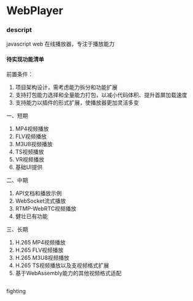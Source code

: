 # WebPlayer

### descript

javascript web 在线播放器，专注于播放能力

#### 待实现功能清单

前置条件：
  1. 项目架构设计，需考虑能力拆分和功能扩展
  2. 支持打包能力选择和全量能力打包，以减小代码体积、提升首屏加载速度
  3. 支持能力以插件的形式扩展，使播放器更加灵活多变

一、短期
1. MP4视频播放
2. FLV视频播放
3. M3U8视频播放
4. TS视频播放
5. VR视频播放
6. 基础UI提供

二、中期
1. API文档和播放示例
2. WebSocket流式播放
3. RTMP-WebRTC视频播放
4. 健壮已有功能

三、长期
1. H.265 MP4视频播放
2. H.265 FLV视频播放
3. H.265 M3U8视频播放
4. H.265 TS视频播放以及支视频格式扩展
5. 基于WebAssembly能力的其他视频格式适配


## 
fighting
